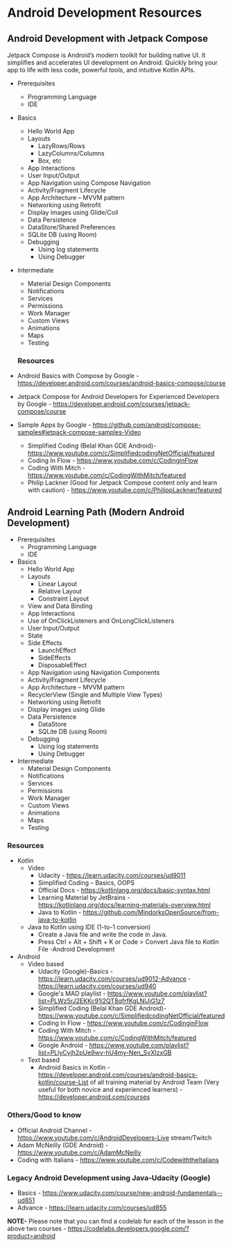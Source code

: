# Android Development Resources


## Android Development with Jetpack Compose

Jetpack Compose is Android’s modern toolkit for building native UI. It simplifies and accelerates UI development on Android. Quickly bring your app to life with less code, powerful tools, and intuitive Kotlin APIs.

- Prerequisites
  - Programming Language
  -	IDE
-	Basics
    -	Hello World App
    -	Layouts
        -	LazyRows/Rows
        -	LazyColumns/Columns
        -	Box, etc
    -	App Interactions
    -	User Input/Output
    -	App Navigation using Compose Navigation
    -	Activity/Fragment Lifecycle
    -	App Architecture – MVVM pattern
    -	Networking using Retrofit
    -	Display images using Glide/Coil
    -	Data Persistence 
      -	DataStore/Shared Preferences
      -	SQLite DB (using Room)
    - Debugging
      -	Using log statements
      - Using Debugger
- Intermediate
  -	Material Design Components
  -	Notifications
  -	Services
  -	Permissions
  -	Work Manager
  -	Custom Views
  -	Animations
  -	Maps
  -	Testing
  
  ### Resources
- Android Basics with Compose by Google - https://developer.android.com/courses/android-basics-compose/course
- Jetpack Compose for Android Developers for Experienced Developers by Google - https://developer.android.com/courses/jetpack-compose/course
- Sample Apps by Google - https://github.com/android/compose-samples#jetpack-compose-samples-Video
  -	Simplified Coding (Belal Khan GDE Android)- https://www.youtube.com/c/SimplifiedcodingNetOfficial/featured
  -	Coding In Flow - https://www.youtube.com/c/CodinginFlow
  -	Coding With Mitch - https://www.youtube.com/c/CodingWithMitch/featured
  -	Philip Lackner (Good for Jetpack Compose content only and learn with caution) - https://www.youtube.com/c/PhilippLackner/featured
## Android Learning Path (Modern Android Development)

- Prerequisites
  - Programming Language
  -	IDE
-	Basics
    -	Hello World App
    -	Layouts
        -	Linear Layout
        -	Relative Layout
        -	Constraint Layout
    -	View and Data Binding
    -	App Interactions
      -	Use of OnClickListeners and OnLongClickListeners
    -	User Input/Output
    - State
    - Side Effects
      - LaunchEffect
      - SideEffects
      - DisposableEffect
    -	App Navigation using Navigation Components
    -	Activity/Fragment Lifecycle
    -	App Architecture – MVVM pattern
    -	RecyclerView (Single and Multiple View Types)
    -	Networking using Retrofit
    -	Display images using Glide
      -	Data Persistence 
        -	DataStore
        -	SQLite DB (using Room)
    - Debugging
      -	Using log statements
      - Using Debugger
- Intermediate
  -	Material Design Components
  -	Notifications
  -	Services
  -	Permissions
  -	Work Manager
  -	Custom Views
  -	Animations
  -	Maps
  -	Testing

### Resources

- Kotlin
  -	Video
      -	Udacity - https://learn.udacity.com/courses/ud9011
      -	Simplified Coding – Basics, OOPS
      -	Official Docs - https://kotlinlang.org/docs/basic-syntax.html
      -	Learning Material by JetBrains - https://kotlinlang.org/docs/learning-materials-overview.html
      -	Java to Kotlin - https://github.com/MindorksOpenSource/from-java-to-kotlin
  -	Java to Kotlin using IDE (1-to-1 conversion)
    -	Create a Java file and write the code in Java.
    -	Press Ctrl + Alt + Shift + K or Code > Convert Java file to Kotlin File -Android Development
- Android
  -	Video based
    -	Udacity (Google)-Basics - https://learn.udacity.com/courses/ud9012-Advance - https://learn.udacity.com/courses/ud940
    - Google's MAD playlist - https://www.youtube.com/playlist?list=PLWz5rJ2EKKc91i2QT8qfrfKgLNlJiG1z7
    -	Simplified Coding (Belal Khan GDE Android)- https://www.youtube.com/c/SimplifiedcodingNetOfficial/featured
    -	Coding In Flow - https://www.youtube.com/c/CodinginFlow
    -	Coding With Mitch - https://www.youtube.com/c/CodingWithMitch/featured
    -	Google Android - https://www.youtube.com/playlist?list=PLlyCyjh2pUe9wv-hU4my-Nen_SvXIzxGB
  -	Text based
    -	Android Basics in Kotlin - https://developer.android.com/courses/android-basics-kotlin/course-List of all training material by Android Team (Very useful for both novice and experienced learners) - https://developer.android.com/courses

### Others/Good to know
- Official Android Channel - https://www.youtube.com/c/AndroidDevelopers-Live stream/Twitch
-	Adam McNeilly (GDE Android) - https://www.youtube.com/c/AdamMcNeilly
-	Coding with Italians - https://www.youtube.com/c/CodewiththeItalians

### Legacy Android Development using Java-Udacity (Google)
-	Basics - https://www.udacity.com/course/new-android-fundamentals--ud851
-	Advance - https://learn.udacity.com/courses/ud855

**NOTE-** Please note that you can find a codelab for each of the lesson in the above two courses - https://codelabs.developers.google.com/?product=android 
